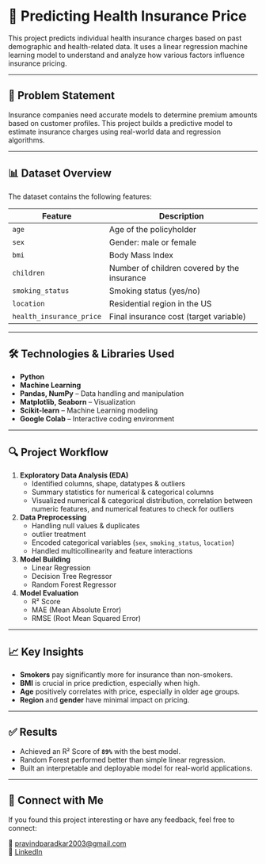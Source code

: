 # 🏥 Predicting Health Insurance Price

This project predicts individual health insurance charges based on past demographic and health-related data. It uses a linear regression machine learning model to understand and analyze how various factors influence insurance pricing.

---

## 📌 Problem Statement

Insurance companies need accurate models to determine premium amounts based on customer profiles. This project builds a predictive model to estimate insurance charges using real-world data and regression algorithms.

---

## 📊 Dataset Overview

The dataset contains the following features:

| Feature     | Description                                           |
|-------------|-------------------------------------------------------|
| `age`       | Age of the policyholder                               |
| `sex`       | Gender: male or female                                |
| `bmi`       | Body Mass Index                                       |
| `children`  | Number of children covered by the insurance           |
| `smoking_status`    | Smoking status (yes/no)                               |
| `location`    | Residential region in the US                          |
| `health_insurance_price`   | Final insurance cost (target variable)                |

---

## 🛠️ Technologies & Libraries Used

- **Python**
- **Machine Learning**
- **Pandas, NumPy** – Data handling and manipulation  
- **Matplotlib, Seaborn** – Visualization  
- **Scikit-learn** – Machine Learning modeling  
- **Google Colab** – Interactive coding environment

---

## 🔍 Project Workflow

1. **Exploratory Data Analysis (EDA)**
   - Identified columns, shape, datatypes & outliers
   - Summary statistics for numerical & categorical columns 
   - Visualized numerical & categorical distribution, correlation between numeric features, and numerical features to check for outliers
2. **Data Preprocessing**
   - Handling null values & duplicates
   - outlier treatment
   - Encoded categorical variables (`sex`, `smoking_status`, `location`)
   - Handled multicollinearity and feature interactions
4. **Model Building**
   - Linear Regression
   - Decision Tree Regressor
   - Random Forest Regressor
5. **Model Evaluation**
   - R² Score
   - MAE (Mean Absolute Error)
   - RMSE (Root Mean Squared Error)

---

## 📈 Key Insights

- **Smokers** pay significantly more for insurance than non-smokers.
- **BMI** is crucial in price prediction, especially when high.
- **Age** positively correlates with price, especially in older age groups.
- **Region** and **gender** have minimal impact on pricing.

---

## ✅ Results

- Achieved an R² Score of **`89%`** with the best model.
- Random Forest performed better than simple linear regression.
- Built an interpretable and deployable model for real-world applications.

---

## 🔗 Connect with Me

If you found this project interesting or have any feedback, feel free to connect:

📧 pravindparadkar2003@gmail.com  
💼 [LinkedIn](https://www.linkedin.com/in/pravinparadkar/)  
